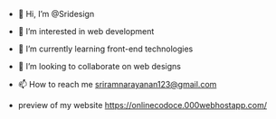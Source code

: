 - 👋 Hi, I’m @Sridesign
- 👀 I’m interested in web development
- 🌱 I’m currently learning front-end technologies
- 💞️ I’m looking to collaborate on web designs
- 📫 How to reach me sriramnarayanan123@gmail.com

- preview of my website  https://onlinecodoce.000webhostapp.com/

<!---
Sridesign/Sridesign is a ✨ special ✨ repository because its `README.md` (this file) appears on your GitHub profile.
You can click the Preview link to take a look at your changes.
--->
